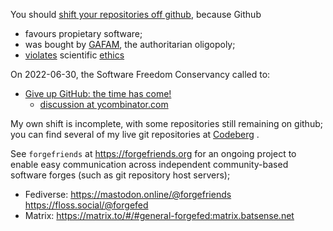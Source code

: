 You should [shift your repositories off github](https://archive.vn/U1R2L), because Github

* favours propietary software;
* was bought by [GAFAM](https://en.wikipedia.org/wiki/GAFAM), the authoritarian oligopoly;
* [violates](https://archive.today/9atnl) scientific [ethics](https://archive.today/ZtNcK)

On 2022-06-30, the Software Freedom Conservancy called to:
* [Give up GitHub: the time has come!](https://sfconservancy.org/blog/2022/jun/30/give-up-github-launch)
  * [discussion at ycombinator.com](https://news.ycombinator.com/item?id=31932250)

My own shift is incomplete, with some repositories still remaining on github; you can find several of my live git repositories at [Codeberg](https://codeberg.org/boud) .

See ``forgefriends`` at https://forgefriends.org for an ongoing project to enable easy communication across independent community-based software forges (such as git repository host servers);
* Fediverse: https://mastodon.online/@forgefriends https://floss.social/@forgefed
* Matrix: https://matrix.to/#/#general-forgefed:matrix.batsense.net

